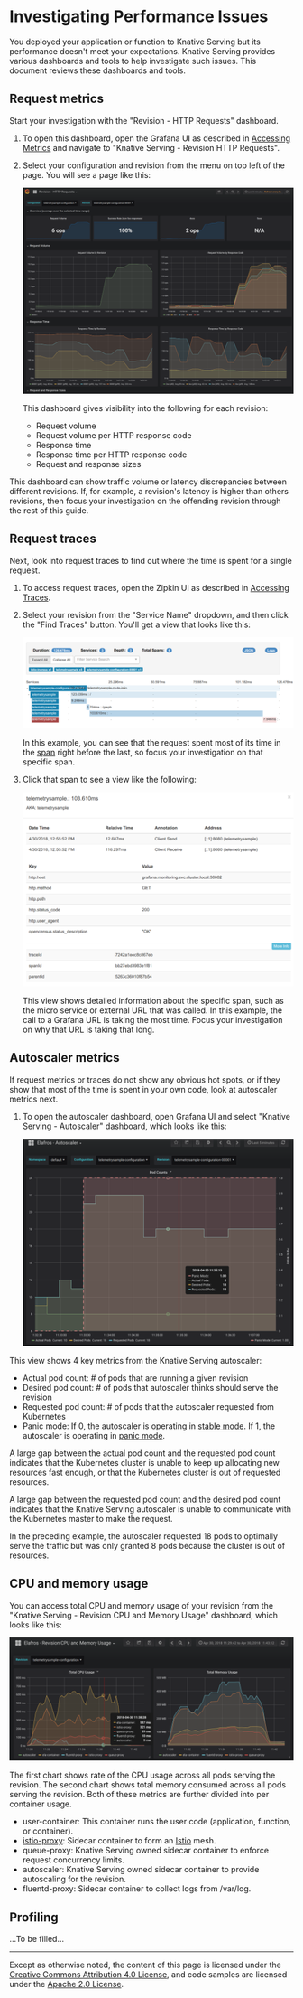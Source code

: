 # Investigating Performance Issues

You deployed your application or function to Knative Serving but its performance
doesn't meet your expectations. Knative Serving provides various dashboards and tools to
help investigate such issues. This document reviews these dashboards and tools.

## Request metrics

Start your investigation with the "Revision - HTTP Requests" dashboard.

1.  To open this dashboard, open the Grafana UI as described in
    [Accessing Metrics](./accessing-metrics.md) and navigate to
    "Knative Serving - Revision HTTP Requests".

1.  Select your configuration and revision from the menu on top left of the page.
    You will see a page like this:

    ![Knative Serving - Revision HTTP Requests](./images/request_dash1.png)

    This dashboard gives visibility into the following for each revision:

    - Request volume
    - Request volume per HTTP response code
    - Response time
    - Response time per HTTP response code
    - Request and response sizes

This dashboard can show traffic volume or latency discrepancies between different revisions.
If, for example, a revision's latency is higher than others revisions, then
focus your investigation on the offending revision through the rest of this guide.

## Request traces

Next, look into request traces to find out where the time is spent for a single request.

1.  To access request traces, open the Zipkin UI as described in [Accessing Traces](./accessing-traces.md).

1.  Select your revision from the "Service Name" dropdown, and then click the "Find Traces" button. You'll
    get a view that looks like this:

    ![Zipkin - Trace Overview](./images/zipkin1.png)

    In this example, you can see that the request spent most of its time in the
    [span](https://github.com/opentracing/specification/blob/master/specification.md#the-opentracing-data-model)
    right before the last, so focus your investigation on that specific span.

1.  Click that span to see a view like the following:

    ![Zipkin - Span Details](./images/zipkin2.png)

    This view shows detailed information about the specific span, such as the
    micro service or external URL that was called. In this example, the call to a
    Grafana URL is taking the most time. Focus your investigation on why that URL
    is taking that long.

## Autoscaler metrics

If request metrics or traces do not show any obvious hot spots, or if they show
that most of the time is spent in your own code, look at autoscaler metrics next.

1.  To open the autoscaler dashboard, open Grafana UI and select
    "Knative Serving - Autoscaler" dashboard, which looks like this:

    ![Knative Serving - Autoscaler](./images/autoscaler_dash1.png)

This view shows 4 key metrics from the Knative Serving autoscaler:

- Actual pod count: # of pods that are running a given revision
- Desired pod count: # of pods that autoscaler thinks should serve the revision
- Requested pod count: # of pods that the autoscaler requested from Kubernetes
- Panic mode: If 0, the autoscaler is operating in [stable mode](https://github.com/knative/serving/blob/master/docs/scaling/DEVELOPMENT.md#stable-mode).
  If 1, the autoscaler is operating in [panic mode](https://github.com/knative/serving/blob/master/docs/scaling/DEVELOPMENT.md#panic-mode).

A large gap between the actual pod count and the requested pod count
indicates that the Kubernetes cluster is unable to keep up allocating new
resources fast enough, or that the Kubernetes cluster is out of requested
resources.

A large gap between the requested pod count and the desired pod count indicates that
the Knative Serving autoscaler is unable to communicate with the Kubernetes master to make
the request.

In the preceding example, the autoscaler requested 18 pods to optimally serve the traffic
but was only granted 8 pods because the cluster is out of resources.

## CPU and memory usage

You can access total CPU and memory usage of your revision from
the "Knative Serving - Revision CPU and Memory Usage" dashboard, which looks like this:

![Knative Serving - Revision CPU and Memory Usage](./images/cpu_dash1.png)

The first chart shows rate of the CPU usage across all pods serving the revision.
The second chart shows total memory consumed across all pods serving the revision.
Both of these metrics are further divided into per container usage.

- user-container: This container runs the user code (application, function, or container).
- [istio-proxy](https://github.com/istio/proxy): Sidecar container to form an
  [Istio](https://istio.io/docs/concepts/what-is-istio/overview.html) mesh.
- queue-proxy: Knative Serving owned sidecar container to enforce request concurrency limits.
- autoscaler: Knative Serving owned sidecar container to provide autoscaling for the revision.
- fluentd-proxy: Sidecar container to collect logs from /var/log.

## Profiling

...To be filled...

---

Except as otherwise noted, the content of this page is licensed under the
[Creative Commons Attribution 4.0 License](https://creativecommons.org/licenses/by/4.0/),
and code samples are licensed under the
[Apache 2.0 License](https://www.apache.org/licenses/LICENSE-2.0).
